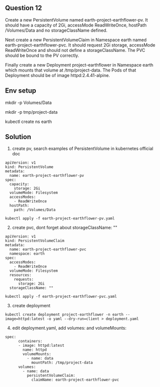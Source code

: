 ## Question 12

Create a new PersistentVolume named earth-project-earthflower-pv. It should have a capacity of 2Gi, accessMode ReadWriteOnce, hostPath /Volumes/Data and no storageClassName defined.

Next create a new PersistentVolumeClaim in Namespace earth named earth-project-earthflower-pvc. It should request 2Gi storage, accessMode ReadWriteOnce and should not define a storageClassName. The PVC should be bound to the PV correctly.

Finally create a new Deployment project-earthflower in Namespace earth which mounts that volume at /tmp/project-data. The Pods of that Deployment should be of image httpd:2.4.41-alpine.

## Env setup

mkdir -p Volumes/Data

mkdir -p tmp/project-data

kubectl create ns earth

## Solution
1. create pv, search examples of PersistentVolume in kubernetes official doc

```
apiVersion: v1
kind: PersistentVolume
metadata:
  name: earth-project-earthflower-pv 
spec:
  capacity:
    storage: 2Gi
  volumeMode: Filesystem
  accessModes:
    - ReadWriteOnce
  hostPath:
    path: /Volumes/Data
```

```
kubectl apply -f earth-project-earthflower-pv.yaml
```

2. create pvc, dont forget about storageClassName: ""

```
apiVersion: v1
kind: PersistentVolumeClaim
metadata:
  name: earth-project-earthflower-pvc
  namespace: earth
spec:
  accessModes:
    - ReadWriteOnce
  volumeMode: Filesystem
  resources:
    requests:
      storage: 2Gi
  storageClassName: ""
```

```
kubectl apply -f earth-project-earthflower-pvc.yaml
```

3. create deployment

```
kubectl create deployment project-earthflower -n earth --image=httpd:latest -o yaml --dry-run=client > deployment.yaml
```

4. edit deployment.yaml, add volumes: and volumeMounts:
```
spec:
      containers:
      - image: httpd:latest
        name: httpd
        volumeMounts:
          - name: data
            mountPath: /tmp/project-data
      volumes:
        - name: data
          persistentVolumeClaim:
            claimName: earth-project-earthflower-pvc
```

